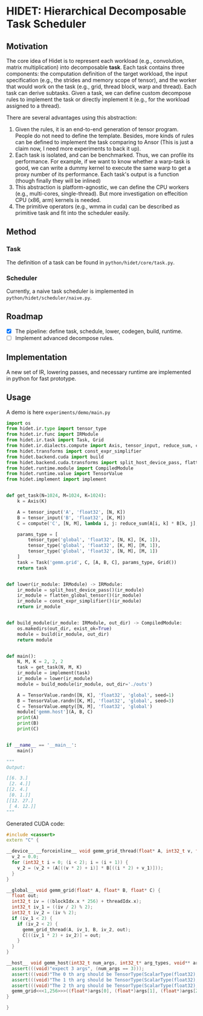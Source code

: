 # HIDET: Hierarchical Decomposable Task Scheduler

## Motivation
The core idea of Hidet is to represent each workload (e.g., convolution, matrix multiplication) into decomposable **task**. Each task contains three components: the computation definition of the target workload, the input specification (e.g., the strides and memory scope of tensor), and the worker that would work on the task (e.g., grid, thread block, warp and thread). Each task can derive subtasks. Given a task, we can define custom decompose rules to implement the task or directly implement it (e.g., for the workload assigned to a thread).

There are several advantages using this abstraction:
1. Given the rules, it is an end-to-end generation of tensor program. People do not need to define the template. Besides, more kinds of rules can be defined to implement the task comparing to Ansor (This is just a claim now, I need more experiments to back it up).
2. Each task is isolated, and can be benchmarked. Thus, we can profile its performance. For example, if we want to know whether a warp-task is good, we can write a dummy kernel to execute the same warp to get a proxy number of its performance. Each task's output is a function (though finally they will be inlined)
3. This abstraction is platform-agnostic, we can define the CPU workers (e.g., multi-cores, single-thread). But more investigation on effecition CPU (x86, arm) kernels is needed.
4. The primitive operators (e.g., wmma in cuda) can be described as primitive task and fit into the scheduler easily.


## Method
### Task
The definition of a task can be found in `python/hidet/core/task.py`.

### Scheduler
Currently, a naive task scheduler is implemented in `python/hidet/scheduler/naive.py`.

## Roadmap

- [x] The pipeline: define task, schedule, lower, codegen, build, runtime.
- [ ] Implement advanced decompose rules.

## Implementation
A new set of IR, lowering passes, and necessary runtime are implemented in python for fast prototype.

## Usage
A demo is here `experiments/demo/main.py`

```python
import os
from hidet.ir.type import tensor_type
from hidet.ir.func import IRModule
from hidet.ir.task import Task, Grid
from hidet.ir.dialects.compute import Axis, tensor_input, reduce_sum, compute
from hidet.transforms import const_expr_simplifier
from hidet.backend.cuda import build
from hidet.backend.cuda.transforms import split_host_device_pass, flatten_global_tensor
from hidet.runtime.module import CompiledModule
from hidet.runtime.value import TensorValue
from hidet.implement import implement


def get_task(N=1024, M=1024, K=1024):
    k = Axis(K)

    A = tensor_input('A', 'float32', [N, K])
    B = tensor_input('B', 'float32', [K, M])
    C = compute('C', [N, M], lambda i, j: reduce_sum(A[i, k] * B[k, j], axis=k))

    params_type = [
        tensor_type('global', 'float32', [N, K], [K, 1]),
        tensor_type('global', 'float32', [K, M], [M, 1]),
        tensor_type('global', 'float32', [N, M], [M, 1])
    ]
    task = Task('gemm.grid', C, [A, B, C], params_type, Grid())
    return task


def lower(ir_module: IRModule) -> IRModule:
    ir_module = split_host_device_pass()(ir_module)
    ir_module = flatten_global_tensor()(ir_module)
    ir_module = const_expr_simplifier()(ir_module)
    return ir_module


def build_module(ir_module: IRModule, out_dir) -> CompiledModule:
    os.makedirs(out_dir, exist_ok=True)
    module = build(ir_module, out_dir)
    return module


def main():
    N, M, K = 2, 2, 2
    task = get_task(N, M, K)
    ir_module = implement(task)
    ir_module = lower(ir_module)
    module = build_module(ir_module, out_dir='./outs')

    A = TensorValue.randn([N, K], 'float32', 'global', seed=1)
    B = TensorValue.randn([K, M], 'float32', 'global', seed=3)
    C = TensorValue.empty([N, M], 'float32', 'global')
    module['gemm.host'](A, B, C)
    print(A)
    print(B)
    print(C)


if __name__ == '__main__':
    main()

"""
Output:

[[6. 3.]
 [2. 4.]]
[[2. 4.]
 [0. 1.]]
[[12. 27.]
 [ 4. 12.]]
"""
```
Generated CUDA code:
```c++
#include <cassert>
extern "C" {

__device__ __forceinline__ void gemm_grid_thread(float* A, int32_t v, float* B, int32_t v_1, float &v_2) {
  v_2 = 0.0;
  for (int32_t i = 0; (i < 2); i = (i + 1)) {
    v_2 = (v_2 + (A[((v * 2) + i)] * B[((i * 2) + v_1)]));
  } 
}

__global__ void gemm_grid(float* A, float* B, float* C) {
  float out;
  int32_t iv = ((blockIdx.x * 256) + threadIdx.x);
  int32_t iv_1 = ((iv / 2) % 2);
  int32_t iv_2 = (iv % 2);
  if (iv_1 < 2) {
    if (iv_2 < 2) {
      gemm_grid_thread(A, iv_1, B, iv_2, out);
      C[((iv_1 * 2) + iv_2)] = out;
    } 
  } 
}

__host__ void gemm_host(int32_t num_args, int32_t* arg_types, void** args) {
  assert(((void)"expect 3 args", (num_args == 3)));
  assert(((void)"The 0 th arg should be TensorType(ScalarType(float32), [2, 2], global)", (arg_types[0] == 3)));
  assert(((void)"The 1 th arg should be TensorType(ScalarType(float32), [2, 2], global)", (arg_types[1] == 3)));
  assert(((void)"The 2 th arg should be TensorType(ScalarType(float32), [2, 2], global)", (arg_types[2] == 3)));
  gemm_grid<<<1,256>>>((float*)args[0], (float*)args[1], (float*)args[2]);
}

}
```

